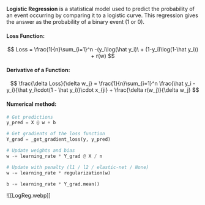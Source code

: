 **Logistic Regression** is a statistical model used to predict the probability of an event occurring by comparing it to a logistic curve. This regression gives the answer as the probability of a binary event (1 or 0).

#### Loss Function:
$$
Loss = \frac{1}{n}\sum_{i=1}^n -(y_i\log(\hat y_i)\ + (1-y_i)\log(1-\hat y_i)) + r(w)
$$

#### Derivative of a Function:
$$
\frac{\delta Loss}{\delta w_j} = \frac{1}{n}\sum_{i=1}^n \frac{\hat y_i - y_i}{\hat y_i\cdot(1 - \hat y_i)}\cdot x_{ji} + \frac{\delta r(w_j)}{\delta w_j}
$$

#### Numerical method:

```python
# Get predictions
y_pred = X @ w + b

# Get gradients of the loss function
Y_grad = _get_gradient_loss(y, y_pred)

# Update weights and bias
w -= learning_rate * Y_grad @ X / n

# Update with penalty (l1 / l2 / elastic-net / None)
w -= learning_rate * regularization(w)

b -= learning_rate * Y_grad.mean()
```

![[LogReg.webp]]